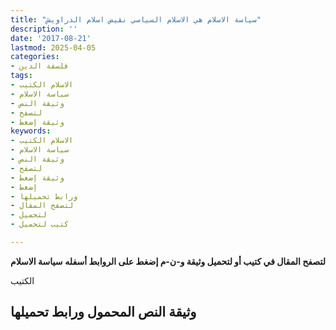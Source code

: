 ```yaml
---
title: "سياسة الاسلام هي الاسلام السياسي نقيض اسلام الدراويش"
description: ''
date: '2017-08-21'
lastmod: 2025-04-05
categories:
- فلسفة الدين
tags:
- الاسلام الكتيب
- سياسة الاسلام
- وثيقة النص
- لتصفح
- وثيقة إضغط
keywords:
- الاسلام الكتيب
- سياسة الاسلام
- وثيقة النص
- لتصفح
- وثيقة إضغط
- إضغط
- ورابط تحميلها
- لتصفح المقال
- لتحميل
- كتيب لتحميل

---
```

**لتصفح المقال في كتيب أو لتحميل وثيقة و-ن-م إضغط على الروابط أسفله** **سياسة الاسلام**

الكتيب

## وثيقة النص المحمول ورابط تحميلها

###
